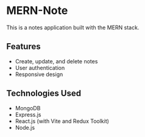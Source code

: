 # MERN-Note

This is a notes application built with the MERN stack.

## Features
- Create, update, and delete notes
- User authentication
- Responsive design

## Technologies Used
- MongoDB
- Express.js
- React.js (with Vite and Redux Toolkit)
- Node.js
